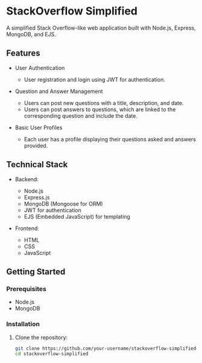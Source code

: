 # StackOverflow Simplified

A simplified Stack Overflow-like web application built with Node.js, Express, MongoDB, and EJS.

## Features

- User Authentication
  - User registration and login using JWT for authentication.

- Question and Answer Management
  - Users can post new questions with a title, description, and date.
  - Users can post answers to questions, which are linked to the corresponding question and include the date.

- Basic User Profiles
  - Each user has a profile displaying their questions asked and answers provided.

## Technical Stack

- Backend:
  - Node.js
  - Express.js
  - MongoDB (Mongoose for ORM)
  - JWT for authentication
  - EJS (Embedded JavaScript) for templating

- Frontend:
  - HTML
  - CSS
  - JavaScript

## Getting Started

### Prerequisites

- Node.js
- MongoDB

### Installation

1. Clone the repository:
   ```sh
   git clone https://github.com/your-username/stackoverflow-simplified.git
   cd stackoverflow-simplified
